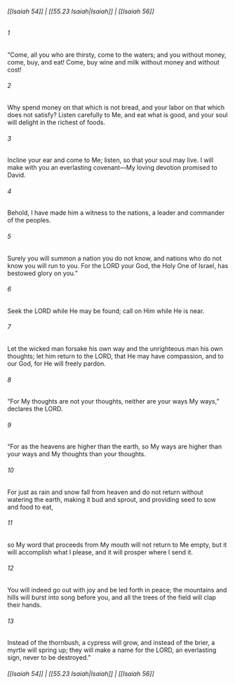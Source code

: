 
###### [[Isaiah 54]] | [[55.23 Isaiah|Isaiah]] | [[Isaiah 56]]

###### 1
“Come, all you who are thirsty, come to the waters; and you without money, come, buy, and eat! Come, buy wine and milk without money and without cost!
###### 2
Why spend money on that which is not bread, and your labor on that which does not satisfy? Listen carefully to Me, and eat what is good, and your soul will delight in the richest of foods.
###### 3
Incline your ear and come to Me; listen, so that your soul may live. I will make with you an everlasting covenant—My loving devotion promised to David.
###### 4
Behold, I have made him a witness to the nations, a leader and commander of the peoples.
###### 5
Surely you will summon a nation you do not know, and nations who do not know you will run to you. For the LORD your God, the Holy One of Israel, has bestowed glory on you.”
###### 6
Seek the LORD while He may be found; call on Him while He is near.
###### 7
Let the wicked man forsake his own way and the unrighteous man his own thoughts; let him return to the LORD, that He may have compassion, and to our God, for He will freely pardon.
###### 8
“For My thoughts are not your thoughts, neither are your ways My ways,” declares the LORD.
###### 9
“For as the heavens are higher than the earth, so My ways are higher than your ways and My thoughts than your thoughts.
###### 10
For just as rain and snow fall from heaven and do not return without watering the earth, making it bud and sprout, and providing seed to sow and food to eat,
###### 11
so My word that proceeds from My mouth will not return to Me empty, but it will accomplish what I please, and it will prosper where I send it.
###### 12
You will indeed go out with joy and be led forth in peace; the mountains and hills will burst into song before you, and all the trees of the field will clap their hands.
###### 13
Instead of the thornbush, a cypress will grow, and instead of the brier, a myrtle will spring up; they will make a name for the LORD, an everlasting sign, never to be destroyed.”

###### [[Isaiah 54]] | [[55.23 Isaiah|Isaiah]] | [[Isaiah 56]]
